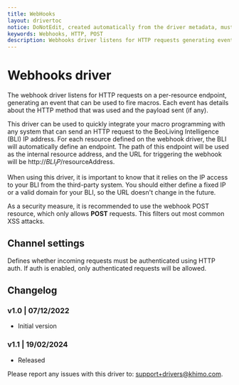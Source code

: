 ```yaml
---
title: WebHooks
layout: drivertoc
notice: DoNotEdit, created automatically from the driver metadata, must be updated on the driver itself
keywords: Webhooks, HTTP, POST
description: Webhooks driver listens for HTTP requests generating events and it can be used to integrate any system that can send HTTP requests to BeoLiving Intelligence.
---
```

# Webhooks driver

The webhook driver listens for HTTP requests on a per-resource endpoint, generating an event that can be used to fire macros. Each event has details about the HTTP method that was used and the payload sent (if any).

This driver can be used to quickly integrate your macro programming with any system that can send an HTTP request to the BeoLiving Intelligence (BLI) IP address. For each resource defined on the webhook driver, the BLI will automatically define an endpoint. The path of this endpoint will be used as the internal resource address, and the URL for triggering the webhook will be http://$BLI_IP/$resourceAddress.

When using this driver, it is important to know that it relies on the IP access to your BLI from the third-party system. You should either define a fixed IP or a valid domain for your BLI, so the URL doesn't change in the future.

As a security measure, it is recommended to use the webhook POST resource, which only allows **POST** requests. This filters out most common XSS attacks.

## Channel settings

Defines whether incoming requests must be authenticated using HTTP auth. If auth is enabled, only authenticated requests will be allowed.

## Changelog

### v1.0 | 07/12/2022

- Initial version

### v1.1 | 19/02/2024
- Released

Please report any issues with this driver to: support+drivers@khimo.com.

